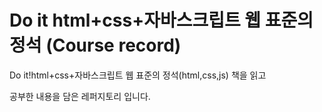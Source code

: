 # Do it html+css+자바스크립트 웹 표준의 정석 (Course record)

Do it!html+css+자바스크립트 웹 표준의 정석(html,css,js) 책을 읽고 

공부한 내용을 담은 레퍼지토리 입니다.
